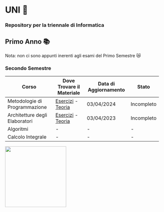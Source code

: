 # UNI 🌸
### Repository per la triennale di Informatica 
## Primo Anno 📚
Nota: non ci sono appunti inerenti agli esami del Primo Semestre 😿
### Secondo Semestre
  | Corso                          | Dove Trovare il Materiale                                                                                   | Data di Aggiornamento      | Stato |
  |--------------------------------|------------------------------------------------------------------------------------------------------------|------------| ---------|
  | Metodologie di Programmazione  | [Esercizi](https://github.com/ajhxia/UNI/tree/main/Esercizi%20-%20Metodologie%20di%20Programmazione) - [Teoria](https://github.com/ajhxia/UNI/blob/main/Teoria%20-%20Metodologie%20di%20Programmazione/Metodologie_di_Programmazione.pdf)  | 03/04/2024 | Incompleto |
  | Architetture degli Elaboratori | [Esercizi](https://github.com/ajhxia/UNI/tree/main/Esercizi%20-%20Architetture%20degli%20Elaboratori) - [Teoria](https://github.com/ajhxia/UNI/blob/main/Teoria%20-%20Architetture%20degli%20Elaboratori/Architetture_degli_Elaboratori.pdf)  | 03/04/2023 | Incompleto |
  | Algoritmi                      | -                                                                                                          | -          | -       |
  | Calcolo Integrale              | -                                                                                                          | -          | -       |

<img src="https://i.pinimg.com/originals/38/83/8d/38838d2369fe10f9e3f03e92bde4883c.gif" width="200px">
